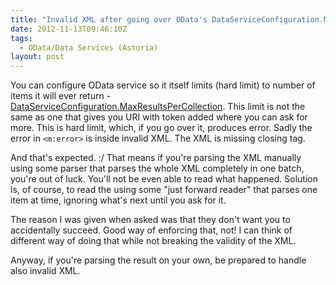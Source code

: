 ```yaml
---
title: "Invalid XML after going over OData's DataServiceConfiguration.MaxResultsPerCollection"
date: 2012-11-13T09:46:10Z
tags:
  - OData/Data Services (Astoria)
layout: post
---
```

You can configure OData service so it itself limits (hard limit) to number of items it will ever return - [DataServiceConfiguration.MaxResultsPerCollection][1]. This limit is not the same as one that gives you URI with token added where you can ask for more. This is hard limit, which, if you go over it, produces error. Sadly the error in `<m:error>` is inside invalid XML. The XML is missing closing tag.

And that's expected. :/ That means if you're parsing the XML manually using some parser that parses the whole XML completely in one batch, you're out of luck. You'll not be even able to read what happened. Solution is, of course, to read the using some "just forward reader" that parses one item at time, ignoring what's next until you ask for it.

The reason I was given when asked was that they don't want you to accidentally succeed. Good way of enforcing that, not! I can think of different way of doing that while not breaking the validity of the XML.

Anyway, if you're parsing the result on your own, be prepared to handle also invalid XML.

[1]: http://msdn.microsoft.com/en-us/library/system.data.services.dataserviceconfiguration.maxresultspercollection.aspx